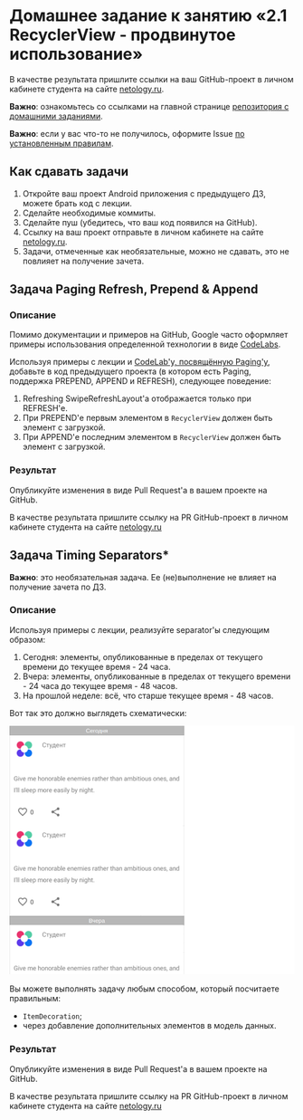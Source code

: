 # Домашнее задание к занятию «2.1 RecyclerView - продвинутое использование»

В качестве результата пришлите ссылки на ваш GitHub-проект в личном кабинете студента на сайте [netology.ru](https://netology.ru).

**Важно**: ознакомьтесь со ссылками на главной странице [репозитория с домашними заданиями](../README.md).

**Важно**: если у вас что-то не получилось, оформите Issue [по установленным правилам](../report-requirements.md).

## Как сдавать задачи

1. Откройте ваш проект Android приложения с предыдущего ДЗ, можете брать код с лекции.
1. Сделайте необходимые коммиты.
1. Сделайте пуш (убедитесь, что ваш код появился на GitHub).
1. Ссылку на ваш проект отправьте в личном кабинете на сайте [netology.ru](https://netology.ru).
1. Задачи, отмеченные как необязательные, можно не сдавать, это не повлияет на получение зачета.

## Задача Paging Refresh, Prepend & Append

### Описание

Помимо документации и примеров на GitHub, Google часто оформляет примеры использования определенной технологии в виде [CodeLabs](https://codelabs.developers.google.com/?cat=android).

Используя примеры с лекции и [CodeLab'у, посвящённую Paging'у](https://developer.android.com/codelabs/android-paging), добавьте в код предыдущего проекта (в котором есть Paging, поддержка PREPEND, APPEND и REFRESH), следующее поведение:
1. Refreshing SwipeRefreshLayout'а отображается только при REFRESH'е.
1. При PREPEND'е первым элементом в `RecyclerView` должен быть элемент с загрузкой. 
1. При APPEND'е последним элементом в `RecyclerView` должен быть элемент с загрузкой.

### Результат

Опубликуйте изменения в виде Pull Request'а в вашем проекте на GitHub.

В качестве результата пришлите ссылку на PR GitHub-проект в личном кабинете студента на сайте [netology.ru](https://netology.ru)

## Задача Timing Separators*

**Важно**: это необязательная задача. Ее (не)выполнение не влияет на получение зачета по ДЗ.

### Описание

Используя примеры с лекции, реализуйте separator'ы следующим образом:
1. Сегодня: элементы, опубликованные в пределах от текущего времени до текущее время - 24 часа.
2. Вчера: элементы, опубликованные в пределах от текущего времени - 24 часа до текущее время - 48 часов.
3. На прошлой неделе: всё, что старше текущее время - 48 часов.

Вот так это должно выглядеть схематически:

![](pic/separators.png)

Вы можете выполнять задачу любым способом, который посчитаете правильным:
* `ItemDecoration`;
* через добавление дополнительных элементов в модель данных.

### Результат

Опубликуйте изменения в виде Pull Request'а в вашем проекте на GitHub.

В качестве результата пришлите ссылку на PR GitHub-проект в личном кабинете студента на сайте [netology.ru](https://netology.ru)
